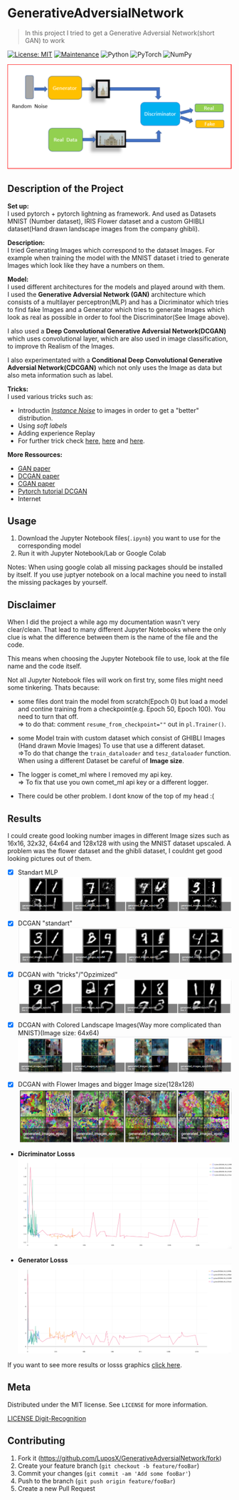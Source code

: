 # GenerativeAdversialNetwork
> In this project I tried to get a Generative Adversial Network(short GAN) to work
> 
[![License: MIT](https://img.shields.io/badge/License-MIT-yellow.svg)](https://opensource.org/licenses/MIT)
[![Maintenance](https://img.shields.io/badge/Maintained%3F-no-red.svg)](https://bitbucket.org/lbesson/ansi-colors)
<img alt="Python" src="https://img.shields.io/badge/python-%2314354C.svg?style=for-the-badge&logo=python&logoColor=white"/>
<img alt="PyTorch" src="https://img.shields.io/badge/PyTorch-%23EE4C2C.svg?style=for-the-badge&logo=PyTorch&logoColor=white" />
<img alt="NumPy" src="https://img.shields.io/badge/numpy-%23013243.svg?style=for-the-badge&logo=numpy&logoColor=white" />

![header](Images/GAN_EXAMPLE.png)

## Description of the Project
**Set up:**  
I used pytorch + pytorch lightning as framework. And used as Datasets MNIST (Number dataset), IRIS Flower dataset and a
custom GHIBLI dataset(Hand drawn landscape images from the company ghibli).

**Description:**  
I tried Generating Images which correspond to the dataset Images. For example when training the model with the
MNIST dataset i tried to generate Images which look like they have a numbers on them.

**Model:**  
I used different architectures for the models and played around with them.  
I used the **Generative Adversial Network (GAN)** architecture which consists of a multilayer perceptron(MLP) and has a Dicriminator which tries to
find fake Images and a Generator which tries to generate Images which look as real as possible in order to fool the Discriminator(See Image above).

I also used a **Deep Convolutional Generative Adversial Network(DCGAN)** which uses convolutional layer, which are also 
used in image classification, to improve th Realism of the Images.

I also experimentated with a **Conditional Deep Convolutional Generative Adversial Network(CDCGAN)** which not only uses the Image as data but 
also meta information such as label.

**Tricks:**  
I used various tricks such as:
-  Introductin _[Instance Noise](https://www.inference.vc/instance-noise-a-trick-for-stabilising-gan-training/)_ to images in order to get a "better" distribution.
-  Using _soft labels_
-  Adding experience Replay
-  For further trick check [here](https://github.com/soumith/ganhacks), [here](https://medium.com/@utk.is.here/keep-calm-and-train-a-gan-pitfalls-and-tips-on-training-generative-adversarial-networks-edd529764aa9) and [here](https://medium.com/intel-student-ambassadors/tips-on-training-your-gans-faster-and-achieve-better-results-9200354acaa5).  

**More Ressources:**
- [GAN paper](https://arxiv.org/abs/1406.2661)
- [DCGAN paper](https://arxiv.org/abs/1511.06434)
- [CGAN paper](https://arxiv.org/abs/1411.1784)
- [Pytorch tutorial DCGAN](https://pytorch.org/tutorials/beginner/dcgan_faces_tutorial.html)
- Internet

## Usage
1. Download the Jupyter Notebook files(`.ipynb`) you want to use for the corresponding model
2. Run it with Jupyter Notebook/Lab or Google Colab 

Notes:
When using google colab all missing packages should be installed by itself.
If you use juptyer notebook on a local machine you need to install the missing packages by yourself.

## Disclaimer
When I did the project a while ago my documentation wasn't very clear/clean. That lead to many different Jupyter Notebooks
where the only clue is what the difference between them is the name of the file and the code.

This means when choosing the Jupyter Notebook file to use, look at the file name and the code itself.

Not all Jupyter Notebook files will work on first try, some files might need some tinkering. Thats because: 
- some files dont train the model from scratch(Epoch 0) but load a model and contine training from a checkpoint(e.g. Epoch 50, Epoch 100).
You need to turn that off.  
=> to do that: comment `resume_from_checkpoint=""` out in `pl.Trainer()`.

- some Model train with  custom dataset which consist of GHIBLI Images (Hand drawn Movie Images)
To use that use a different dataset.  
=>To do that change the `train_dataloader` and `tesz_dataloader` function. When using a different Dataset be careful of **Image size**.

- The logger is comet_ml where I removed my api key.  
=> To fix that use you own comet_ml api key or a different logger.

- There could be other problem. I dont know of the top of my head :(

## Results
I could create good looking number images in different Image sizes such as 16x16, 32x32, 64x64 and 128x128 with using the MNIST dataset upscaled.
A problem was the flower dataset and the ghibli dataset, I couldnt get good looking pictures out of them. 


- [x] Standart MLP
![GAN_MNIST](Images/gan_mnist.PNG)

- [x] DCGAN "standart"
![DCGAN_MNIST](Images/DCGAN_mnist.PNG)

- [x] DCGAN with "tricks"/"Opzimized"
![DCGAN_V2_MNIST](Images/DCGAN_v2_mnist.PNG)

- [x] DCGAN with Colored Landscape Images(Way more complicated than MNIST)(Image size: 64x64)
![DCGAN_V4_2_MNIST](Images/DCGAN_V4_2_GHIBLI.PNG)

- [x] DCGAN with Flower Images and bigger Image size(128x128)
![DCGAN_V6_2_MNIST](Images/DCGAN_V6_2_FLOWER.PNG)

- **Dicriminator Losss**
![discriminator_loss](Images/DICRIMINATOR_LOSS.PNG)

- **Generator Losss**
![generator_loss](Images/GENERATOR_LOSS.PNG)


If you want to see more results or losss graphics [click here](https://www.comet.ml/luposx#projects).

## Meta

Distributed under the MIT license. See ``LICENSE`` for more information.

[LICENSE Digit-Recognition](https://github.com/LuposX/BostonHousingPrediction/blob/master/LICENSE)

## Contributing

1.  Fork it (<https://github.com/LuposX/GenerativeAdversialNetwork/fork>)
2.  Create your feature branch (`git checkout -b feature/fooBar`)
3.  Commit your changes (`git commit -am 'Add some fooBar'`)
4.  Push to the branch (`git push origin feature/fooBar`)
5.  Create a new Pull Request
